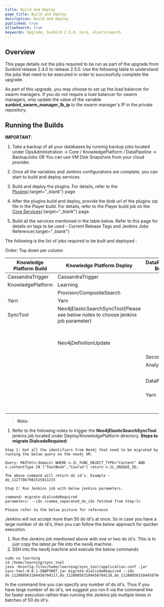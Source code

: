 ```yaml
---
title: Build and Deploy
page_title: Build and Deploy
description: Build and Deploy
published: true
allowSearch: true
keywords: Upgrade, Sunbird 2.5.0, Core, elasticsearch
---
```


## Overview

This page details out the jobs required to be run as part of the upgrade from Sunbird release 2.4.0 to release 2.5.0. Use the following table to understand the jobs that need to be executed in order to successfully complete the upgrade. 

As part of this upgrade, you may choose to set up the load balancer for swarm managers. If you do not require a load balancer for swarm managers, only update the value of the variable **sunbird_swarm_manager_lb_ip** to the swarm manager's IP in the private repository.


## Running the Builds 

**IMPORTANT**: 

1. Take a backup of all your databases by running backup jobs located under OpsAdministration → Core / KnowledgePlatform / DataPipeline → BackupJobs OR You can use VM Disk Snapshots from your cloud provider.

2. Once all the variables and Jenkins configurations are complete, you can start to build and deploy services.

3. Build and deploy the plugins. For details, refer to the  [Plugins](developer-docs/server-installation/plugins){:target="_blank"} page

4. After the plugins build and deploy, provide the blob url of the plugins zip file in the Player build. For details, refer to the Player build job on the [Core Services](developer-docs/server-installation/artifactupload-job/core-services){:target="_blank"} page.

5. Build all the services mentioned in the table below. Refer to this page for details on tags to be used - Current Release Tags and Jenkins Jobs Reference{:target="_blank"}

The following is the list of jobs required to be built and deployed :

Order: Top down per column

|Knowledge Platform Build |	Knowledge Platform Deploy |	DataPipeline Build | DataPipeline Deploy | Core Build | Core Deploy |
|-------------------------|---------------------------|--------------------|---------------------|------------|------------|
| CassandraTrigger        | CassandraTrigger          |                    |                     |            | OnboardAPIs |
| KnowledgePlatform       | Learning                  |                    |                     |            | Provision/PostgresDbUpdate |
|                         | Provison/CompositeSearch  |	                   | CassandraDbUpdate   | Cassandra | Cassandra |
|  Yarn                   | Yarn          |                    |                     |  | certTemplate |
| SyncTool                | Neo4jElasticSearchSyncTool(Please see below notes to choose jenkins job parameter)	                  |                    | KafkaSetup          | Keycloak  | Keycloak  |                         
|                         |                           |                    |                     |           | ApplicationElasticSearch
|                         | Neo4jDefinitionUpdate 	      |                    | KafkaIndexer        | Player    | OpsAdministration/Core/ESMapping (Provide value as `all` for job parameter indices_name)    |
|                         |                 | Secor              | Secor               | Learner   | Player   |
|                         |          |	Analytics          | AnalyticsAPI        | Content   | Learner   |
|                         |              |                    | Provision/AnalyticsSpark  | Lms       | Content       |
|                         |       | DataPipeline       |	DataProducts       |  | Lms |
|                         | 	                  | Yarn               |	Yarn (Multiselect all options in the job parameter job_names_to_deploy)	             | EncService           | EncService |
|  	                  |                       |                    | AnalyticsGeoLocationDBSetup | Cert           | Cert |


> **Note:** 
1. Refer to the following notes to trigger the **Neo4jElasticSearchSyncTool** jenkins job located under Deploy/KnowledgePlatform directory.
**Steps to migrate DialcodeRequired:**
```
Step 1: Get all the identifiers from Neo4j that need to be migrated by running the below query on the neo4j VM.

Query: MATCH(n:domain) WHERE n.IL_FUNC_OBJECT_TYPE="Content" AND n.contentType IN ["TextBook","Course"] return n.IL_UNIQUE_ID;

The above command will return do id's. Example - do_11277867981525811215

Step 2: Run Jenkins job with below jenkins parameters.

command: migrate-dialcodeRequired
parameters: --ids <comma_seperated_do_ids fetched from Step:1>

Please refer to the below picture for reference
```

Jenkins will not accept more than 50 do id's at once. So in case you have a large number of do id's, then you can follow the below approach for quicker execution. 
1. Run the Jenkins job mentioned above with one or two do id's. This is to just copy the latest jar file into the neo4j machine.
2. SSH into the neo4j machine and execute the below commands
```
sudo su learning
cd /home/learning/sync_tool
java -Dconfig.file=/home/learning/sync_tool/application.conf -jar sync-tool-0.0.1-SNAPSHOT.jar migrate-dialcodeRequired --ids do_112880563104456704117,do_112880563104456704118,do_112880563104456704119
```
In the command line you can specify any number of do id's. Thus if you have large number of do id's, we suggest you run it via the command line for faster execution rathen than running the Jenkins job multiple times in batches of 50 do id's.
